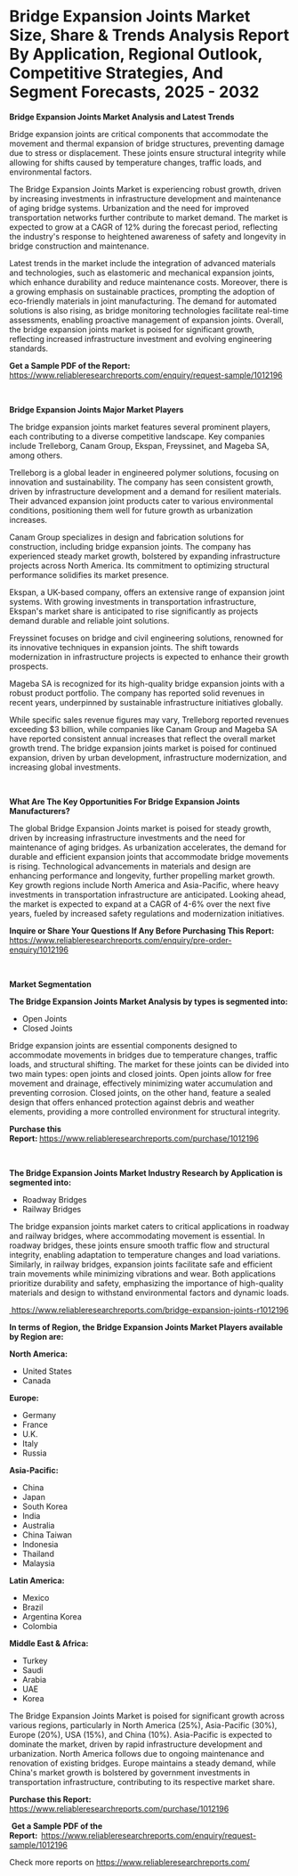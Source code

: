 <p><h1>Bridge Expansion Joints Market Size, Share & Trends Analysis Report By Application, Regional Outlook, Competitive Strategies, And Segment Forecasts, 2025 - 2032</h1></p><p><strong>Bridge Expansion Joints Market Analysis and Latest Trends</strong></p>
<p><p>Bridge expansion joints are critical components that accommodate the movement and thermal expansion of bridge structures, preventing damage due to stress or displacement. These joints ensure structural integrity while allowing for shifts caused by temperature changes, traffic loads, and environmental factors. </p><p>The Bridge Expansion Joints Market is experiencing robust growth, driven by increasing investments in infrastructure development and maintenance of aging bridge systems. Urbanization and the need for improved transportation networks further contribute to market demand. The market is expected to grow at a CAGR of 12% during the forecast period, reflecting the industry's response to heightened awareness of safety and longevity in bridge construction and maintenance.</p><p>Latest trends in the market include the integration of advanced materials and technologies, such as elastomeric and mechanical expansion joints, which enhance durability and reduce maintenance costs. Moreover, there is a growing emphasis on sustainable practices, prompting the adoption of eco-friendly materials in joint manufacturing. The demand for automated solutions is also rising, as bridge monitoring technologies facilitate real-time assessments, enabling proactive management of expansion joints. Overall, the bridge expansion joints market is poised for significant growth, reflecting increased infrastructure investment and evolving engineering standards.</p></p>
<p><strong>Get a Sample PDF of the Report:&nbsp;</strong> <a href="https://www.reliableresearchreports.com/enquiry/request-sample/1012196?utm_campaign=2477&utm_medium=2&utm_source=Github&utm_content=ia&utm_term=05032025&utm_id=bridge-expansion-joints">https://www.reliableresearchreports.com/enquiry/request-sample/1012196</a></p>
<p>&nbsp;</p>
<p><strong>Bridge Expansion Joints Major Market Players</strong></p>
<p><p>The bridge expansion joints market features several prominent players, each contributing to a diverse competitive landscape. Key companies include Trelleborg, Canam Group, Ekspan, Freyssinet, and Mageba SA, among others. </p><p>Trelleborg is a global leader in engineered polymer solutions, focusing on innovation and sustainability. The company has seen consistent growth, driven by infrastructure development and a demand for resilient materials. Their advanced expansion joint products cater to various environmental conditions, positioning them well for future growth as urbanization increases.</p><p>Canam Group specializes in design and fabrication solutions for construction, including bridge expansion joints. The company has experienced steady market growth, bolstered by expanding infrastructure projects across North America. Its commitment to optimizing structural performance solidifies its market presence.</p><p>Ekspan, a UK-based company, offers an extensive range of expansion joint systems. With growing investments in transportation infrastructure, Ekspan's market share is anticipated to rise significantly as projects demand durable and reliable joint solutions.</p><p>Freyssinet focuses on bridge and civil engineering solutions, renowned for its innovative techniques in expansion joints. The shift towards modernization in infrastructure projects is expected to enhance their growth prospects.</p><p>Mageba SA is recognized for its high-quality bridge expansion joints with a robust product portfolio. The company has reported solid revenues in recent years, underpinned by sustainable infrastructure initiatives globally.</p><p>While specific sales revenue figures may vary, Trelleborg reported revenues exceeding $3 billion, while companies like Canam Group and Mageba SA have reported consistent annual increases that reflect the overall market growth trend. The bridge expansion joints market is poised for continued expansion, driven by urban development, infrastructure modernization, and increasing global investments.</p></p>
<p>&nbsp;</p>
<p><strong>What Are The Key Opportunities For Bridge Expansion Joints Manufacturers?</strong></p>
<p><p>The global Bridge Expansion Joints market is poised for steady growth, driven by increasing infrastructure investments and the need for maintenance of aging bridges. As urbanization accelerates, the demand for durable and efficient expansion joints that accommodate bridge movements is rising. Technological advancements in materials and design are enhancing performance and longevity, further propelling market growth. Key growth regions include North America and Asia-Pacific, where heavy investments in transportation infrastructure are anticipated. Looking ahead, the market is expected to expand at a CAGR of 4-6% over the next five years, fueled by increased safety regulations and modernization initiatives.</p></p>
<p><strong>Inquire or Share Your Questions If Any Before Purchasing This Report:</strong> <a href="https://www.reliableresearchreports.com/enquiry/pre-order-enquiry/1012196?utm_campaign=2477&utm_medium=2&utm_source=Github&utm_content=ia&utm_term=05032025&utm_id=bridge-expansion-joints">https://www.reliableresearchreports.com/enquiry/pre-order-enquiry/1012196</a></p>
<p>&nbsp;</p>
<p><strong>Market Segmentation</strong></p>
<p><strong>The Bridge Expansion Joints Market Analysis by types is segmented into:</strong></p>
<p><ul><li>Open Joints</li><li>Closed Joints</li></ul></p>
<p><p>Bridge expansion joints are essential components designed to accommodate movements in bridges due to temperature changes, traffic loads, and structural shifting. The market for these joints can be divided into two main types: open joints and closed joints. Open joints allow for free movement and drainage, effectively minimizing water accumulation and preventing corrosion. Closed joints, on the other hand, feature a sealed design that offers enhanced protection against debris and weather elements, providing a more controlled environment for structural integrity.</p></p>
<p><strong>Purchase this Report:&nbsp;</strong><a href="https://www.reliableresearchreports.com/purchase/1012196?utm_campaign=2477&utm_medium=2&utm_source=Github&utm_content=ia&utm_term=05032025&utm_id=bridge-expansion-joints">https://www.reliableresearchreports.com/purchase/1012196</a></p>
<p>&nbsp;</p>
<p><strong>The Bridge Expansion Joints Market Industry Research by Application is segmented into:</strong></p>
<p><ul><li>Roadway Bridges</li><li>Railway Bridges</li></ul></p>
<p><p>The bridge expansion joints market caters to critical applications in roadway and railway bridges, where accommodating movement is essential. In roadway bridges, these joints ensure smooth traffic flow and structural integrity, enabling adaptation to temperature changes and load variations. Similarly, in railway bridges, expansion joints facilitate safe and efficient train movements while minimizing vibrations and wear. Both applications prioritize durability and safety, emphasizing the importance of high-quality materials and design to withstand environmental factors and dynamic loads.</p></p>
<p><a href="https://www.reliableresearchreports.com/bridge-expansion-joints-r1012196?utm_campaign=2477&utm_medium=2&utm_source=Github&utm_content=ia&utm_term=05032025&utm_id=bridge-expansion-joints">&nbsp;https://www.reliableresearchreports.com/bridge-expansion-joints-r1012196</a></p>
<p><strong>In terms of Region, the Bridge Expansion Joints Market Players available by Region are:</strong></p>
<p>
    <p> <strong> North America: </strong>
        <ul>
            <li>United States</li>
            <li>Canada</li>
        </ul>
        </p> 
    <p> <strong> Europe: </strong>
        <ul>
            <li>Germany</li>
            <li>France</li>
            <li>U.K.</li>
            <li>Italy</li>
            <li>Russia</li>
        </ul>
        </p> 
    <p> <strong> Asia-Pacific: </strong>
        <ul>
            <li>China</li>
            <li>Japan</li>
            <li>South Korea</li>
            <li>India</li>
            <li>Australia</li>
            <li>China Taiwan</li>
            <li>Indonesia</li>
            <li>Thailand</li>
            <li>Malaysia</li>
        </ul>
        </p> 
    <p> <strong> Latin America: </strong>
        <ul>
            <li>Mexico</li>
            <li>Brazil</li>
            <li>Argentina Korea</li>
            <li>Colombia</li>
        </ul>
        </p> 
    <p> <strong> Middle East & Africa: </strong>
        <ul>
            <li>Turkey</li>
            <li>Saudi</li>
            <li>Arabia</li>
            <li>UAE</li>
            <li>Korea</li>
        </ul>
    </p>
    </p>
<p><p>The Bridge Expansion Joints Market is poised for significant growth across various regions, particularly in North America (25%), Asia-Pacific (30%), Europe (20%), USA (15%), and China (10%). Asia-Pacific is expected to dominate the market, driven by rapid infrastructure development and urbanization. North America follows due to ongoing maintenance and renovation of existing bridges. Europe maintains a steady demand, while China's market growth is bolstered by government investments in transportation infrastructure, contributing to its respective market share.</p></p>
<p><strong>Purchase this Report: </strong><a href="https://www.reliableresearchreports.com/purchase/1012196?utm_campaign=2477&utm_medium=2&utm_source=Github&utm_content=ia&utm_term=05032025&utm_id=bridge-expansion-joints">https://www.reliableresearchreports.com/purchase/1012196</a></p>
<p>&nbsp;<strong>Get a Sample PDF of the Report:&nbsp;&nbsp;</strong><a href="https://www.reliableresearchreports.com/enquiry/request-sample/1012196?utm_campaign=2477&utm_medium=2&utm_source=Github&utm_content=ia&utm_term=05032025&utm_id=bridge-expansion-joints">https://www.reliableresearchreports.com/enquiry/request-sample/1012196</a></p>
<p><strong></strong></p>
<p>Check more reports on <a href="https://www.reliableresearchreports.com/?utm_campaign=2477&utm_medium=2&utm_source=Github&utm_content=ia&utm_term=05032025&utm_id=bridge-expansion-joints">https://www.reliableresearchreports.com/</a></p>
